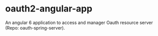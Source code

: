 # oauth2-angular-app
An angular 6 application to access and manager Oauth resource server (Repo: oauth-spring-server). 
